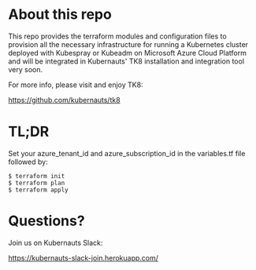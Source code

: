 # About this repo

This repo provides the terraform modules and configuration files to provision all the necessary infrastructure for running a Kubernetes cluster deployed with Kubespray or Kubeadm on Microsoft Azure Cloud Platform and will be integrated in Kubernauts' TK8 installation and integration tool very soon.

For more info, please visit and enjoy TK8:

https://github.com/kubernauts/tk8

# TL;DR

Set your azure_tenant_id and azure_subscription_id in the variables.tf file followed by:

```
$ terraform init
$ terraform plan
$ terraform apply
```

# Questions?

Join us on Kubernauts Slack:

https://kubernauts-slack-join.herokuapp.com/


